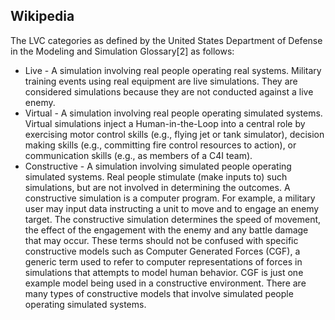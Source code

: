 
## Wikipedia

The LVC categories as defined by the United States Department of Defense in the Modeling and Simulation Glossary[2] as follows:

- Live - A simulation involving real people operating real systems. Military training events using real equipment are live simulations. They are considered simulations because they are not conducted against a live enemy.
- Virtual - A simulation involving real people operating simulated systems. Virtual simulations inject a Human-in-the-Loop into a central role by exercising motor control skills (e.g., flying jet or tank simulator), decision making skills (e.g., committing fire control resources to action), or communication skills (e.g., as members of a C4I team).
- Constructive - A simulation involving simulated people operating simulated systems. Real people stimulate (make inputs to) such simulations, but are not involved in determining the outcomes. A constructive simulation is a computer program. For example, a military user may input data instructing a unit to move and to engage an enemy target. The constructive simulation determines the speed of movement, the effect of the engagement with the enemy and any battle damage that may occur. These terms should not be confused with specific constructive models such as Computer Generated Forces (CGF), a generic term used to refer to computer representations of forces in simulations that attempts to model human behavior. CGF is just one example model being used in a constructive environment. There are many types of constructive models that involve simulated people operating simulated systems.